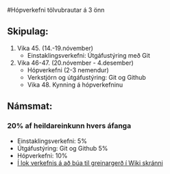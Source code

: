#Hópverkefni tölvubrautar á 3 önn 

## Skipulag:
<ol>
  <li>Vika 45. (14.-19.nóvember)
    <ul>
      <li>Einstaklingsverkefni: Útgáfustýring með Git</li>
    </ul>
  </li>
  <li>Vika 46-47. (20.nóvember - 4.desember)
    <ul>   
      <li>Hópverkefni (2-3 nemendur)</li>
      <li>Verkstjórn og útgáfustýring: Git og Github</li>
      <li>Vika 48. Kynning á hópverkefninu</li>
    </ul>
  </li>
</ol>

## Námsmat:
### 20% af heildareinkunn hvers áfanga
<ul>
  <li>Einstaklingsverkefni: 5%</li>
  <li>Útgáfustýring: Git og Github 5%</li>
  <li>Hópverkefni: 10%</li>
  <li><a href="https://github.com/VSH24/3onn_hopverkefni/wiki">Í lok verkefnis á að búa til greinargerð í Wiki skránni</a></li>
</ul>
